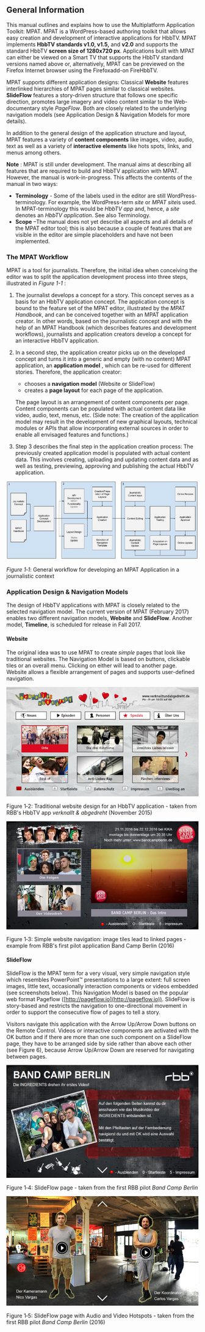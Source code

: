 ## General Information

This manual outlines and explains how to use the Multiplatform Application Toolkit: MPAT. MPAT is a WordPress-based authoring toolkit that allows easy creation and development of interactive applications for HbbTV. MPAT implements **HbbTV standards v1.0, v1.5,** and **v2.0** and supports the standard HbbTV **screen size of 1280x720 px**. Applications built with MPAT can either be viewed on a Smart TV that supports the HbbTV standard versions named above or, alternatively, MPAT can be previewed on the Firefox Internet browser using the Firefoxadd-on FireHbbTV.

MPAT supports different application designs: Classical **Website** features interlinked hierarchies of MPAT pages similar to classical websites. **SlideFlow** features a story-driven structure that follows one specific direction, promotes large imagery and video content similar to the Web-documentary style *PageFlow*. Both are closely related to the underlying navigation models (see Application Design &amp; Navigation Models for more details).

In addition to the general design of the application structure and layout, MPAT features a variety of **content components** like images, video, audio, text as well as a variety of **interactive elements** like hots spots, links, and menus among others.

**Note** : MPAT is still under development. The manual aims at describing all features that are required to build and HbbTV application with MPAT. However, the manual is work-in-progress. This affects the contents of the manual in two ways:

+ **Terminology** - Some of the labels used in the editor are still WordPress-terminology. For example, the WordPress-term *site* or *MPAT site*is used. In MPAT-terminology this would be *HbbTV app* and, hence, a *site* denotes an *HbbTV application*. See also Terminology.
+ **Scope** –The manual does not yet describe all aspects and all details of the MPAT editor tool; this is also because a couple of features that are visible in the editor are simple placeholders and have not been implemented.

### The MPAT Workflow

MPAT is a tool for journalists. Therefore, the initial idea when conceiving the editor was to split the application development process into three steps, illustrated in *Figure 1-1* :

1. The journalist develops a concept for a story. This concept serves as a basis for an HbbTV application concept. The application concept is bound to the feature set of the MPAT editor, illustrated by the *MPAT Handbook*, and can be conceived together with an MPAT application creator. In other words, based on the journalistic concept and with the help of an MPAT Handbook (which describes features and development workflows), journalists and application creators develop a concept for an interactive HbbTV application.

2. In a second step, the application creator picks up on the developed concept and turns it into a generic and empty (with no content) MPAT application, an **application model** , which can be re-used for different stories. Therefore, the application creator:
	+ chooses a **navigation model**  (Website or SlideFlow)
	+ creates a **page layout** for each page of the application.

	The page layout is an arrangement of content components per page. Content components can be populated with actual content data like video, audio, text, menus, etc.
(Side note: The creation of the application model may result in the development of new graphical layouts, technical modules or APIs that allow incorporating external sources in order to enable all envisaged features and functions.)

3. Step 3 describes the final step in the application creation process: The previously created application model is populated with actual content data. This involves creating, uploading and updating content data and as well as testing, previewing, approving and publishing the actual HbbTV application.

![MPAT Workflow](/images/workflow.png)

*Figure 1‑1*: General workflow for developing an MPAT Application in a journalistic context

### Application Design & Navigation Models

The design of HbbTV applications with MPAT is closely related to the selected navigation model. The current version of MPAT (February 2017) enables two different navigation models, **Website** and **SlideFlow**. Another model, **Timeline**, is scheduled for release in Fall 2017.

#### Website

The original idea was to use MPAT to create *simple* pages that look like traditional websites. The Navigation Model is based on buttons, clickable tiles or an overall menu. Clicking on either will lead to another page. Website allows a flexible arrangement of pages and supports user-defined navigation.

![Traditional Website - 1](/images/web_1.png)

Figure 1‑2: Traditional website design for an HbbTV application - taken from RBB's HbbTV app *verknallt &amp; abgedreht* (November 2015)

![Traditional Website - 2](/images/web_2.png)

Figure 1‑3: Simple website navigation: image tiles lead to linked pages - example from RBB's first pilot application Band Camp Berlin (2016)

#### SlideFlow

SlideFlow is the MPAT term for a very visual, very simple navigation style which resembles PowerPoint™ presentations to a large extent: full screen images, little text, occasionally interaction components or videos embedded (see screenshots below). This Navigation Model is based on the popular web format Pageflow ([http://pageflow.io](http://pageflow.io)). SlideFlow is story-based and restricts the navigation to one-directional movement in order to support the consecutive flow of pages to tell a story.

Visitors navigate this application with the Arrow Up/Arrow Down buttons on the Remote Control. Videos or interactive components are activated with the OK button and if there are more than one such component on a SlideFlow page, they have to be arranged side by side rather than above each other (see Figure 6), because Arrow Up/Arrow Down are reserved for navigating between pages.

![SlideFlow - 1](/images/slideflow_1.png)

Figure 1‑4: SlideFlow page - taken from the first RBB pilot *Band Camp Berlin*

![SlideFlow - 2](/images/slideflow_2.png)

Figure 1‑5: SlideFlow page with Audio and Video Hotspots - taken from the first RBB pilot *Band Camp Berlin* (2016)